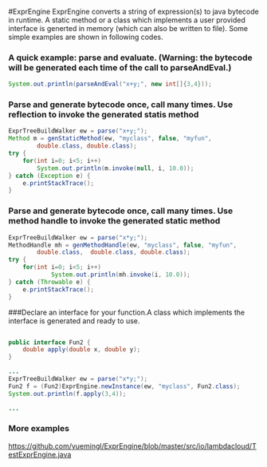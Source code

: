 #ExprEngine
ExprEngine converts a string of expression(s) to java bytecode in runtime. A static method or a class which implements a user provided interface is generted in memory (which can also be written to file). Some simple examples are shown in following codes.  

### A quick example: parse and evaluate. (Warning: the bytecode will be generated each time of the call to parseAndEval.)
```Java
System.out.println(parseAndEval("x+y;", new int[]{3,4}));
```

###  Parse and generate bytecode once, call many times. Use reflection to invoke the generated statis method

```Java
ExprTreeBuildWalker ew = parse("x+y;");
Method m = genStaticMethod(ew, "myclass", false, "myfun", 
		double.class, double.class);
try {
	for(int i=0; i<5; i++)
		System.out.println(m.invoke(null, i, 10.0));
} catch (Exception e) {
	e.printStackTrace();
}
```
	
### Parse and generate bytecode once, call many times. Use method handle to invoke the generated static method
```Java
ExprTreeBuildWalker ew = parse("x*y;");
MethodHandle mh = genMethodHandle(ew, "myclass", false, "myfun", 
		double.class,  double.class, double.class);
try {
	for(int i=0; i<5; i++)
			System.out.println(mh.invoke(i, 10.0));
} catch (Throwable e) {
	e.printStackTrace();
}
```

###Declare an interface for your function.A class which implements the interface is generated and ready to use.
```Java

public interface Fun2 {
	double apply(double x, double y);
}

...
ExprTreeBuildWalker ew = parse("x*y;");
Fun2 f = (Fun2)ExprEngine.newInstance(ew, "myclass", Fun2.class);
System.out.println(f.apply(3,4));

...

```

### More examples
https://github.com/yuemingl/ExprEngine/blob/master/src/io/lambdacloud/TestExprEngine.java
